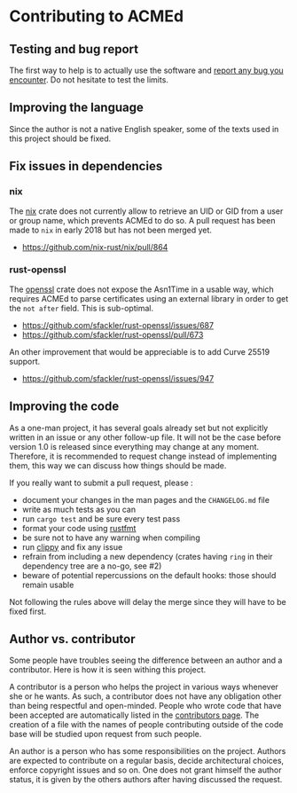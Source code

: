 # Contributing to ACMEd


## Testing and bug report

The first way to help is to actually use the software and [report any bug you encounter](https://github.com/breard-r/acmed/issues). Do not hesitate to test the limits.


## Improving the language

Since the author is not a native English speaker, some of the texts used in this project should be fixed.


## Fix issues in dependencies

### nix

The [nix](https://crates.io/crates/nix) crate does not currently allow to retrieve an UID or GID from a user or group name, which prevents ACMEd to do so. A pull request has been made to `nix` in early 2018 but has not been merged yet.

- https://github.com/nix-rust/nix/pull/864

### rust-openssl

The [openssl](https://crates.io/crates/openssl) crate does not expose the Asn1Time in a usable way, which requires ACMEd to parse certificates using an external library in order to get the `not after` field. This is sub-optimal.

- https://github.com/sfackler/rust-openssl/issues/687
- https://github.com/sfackler/rust-openssl/pull/673

An other improvement that would be appreciable is to add Curve 25519 support.

- https://github.com/sfackler/rust-openssl/issues/947


## Improving the code

As a one-man project, it has several goals already set but not explicitly written in an issue or any other follow-up file. It will not be the case before version 1.0 is released since everything may change at any moment. Therefore, it is recommended to request change instead of implementing them, this way we can discuss how things should be made.

If you really want to submit a pull request, please :

- document your changes in the man pages and the `CHANGELOG.md` file
- write as much tests as you can
- run `cargo test` and be sure every test pass
- format your code using [rustfmt](https://github.com/rust-lang/rustfmt)
- be sure not to have any warning when compiling
- run [clippy](https://github.com/rust-lang/rust-clippy) and fix any issue
- refrain from including a new dependency (crates having `ring` in their dependency tree are a no-go, see #2)
- beware of potential repercussions on the default hooks: those should remain usable

Not following the rules above will delay the merge since they will have to be fixed first.


## Author vs. contributor

Some people have troubles seeing the difference between an author and a contributor. Here is how it is seen withing this project.

A contributor is a person who helps the project in various ways whenever she or he wants. As such, a contributor does not have any obligation other than being respectful and open-minded. People who wrote code that have been accepted are automatically listed in the [contributors page](https://github.com/breard-r/acmed/graphs/contributors). The creation of a file with the names of people contributing outside of the code base will be studied upon request from such people.

An author is a person who has some responsibilities on the project. Authors are expected to contribute on a regular basis, decide architectural choices, enforce copyright issues and so on. One does not grant himself the author status, it is given by the others authors after having discussed the request.
